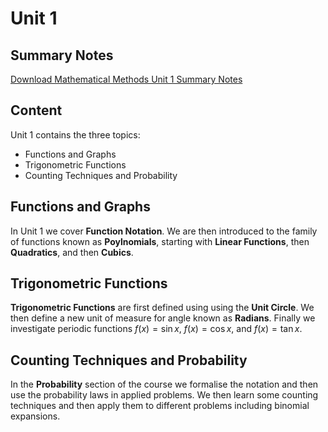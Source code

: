 # Unit 1

## Summary Notes

[Download Mathematical Methods Unit 1 Summary Notes](./assets/resources/11_Methods_Unit_1_Course_Summary_Notes.pdf)

## Content

Unit 1 contains the three topics:

- Functions and Graphs
- Trigonometric Functions
- Counting Techniques and Probability

## Functions and Graphs

In Unit 1 we cover **Function Notation**. We are then introduced to the family of functions known as **Poylnomials**, starting with **Linear Functions**, then **Quadratics**, and then **Cubics**.

## Trigonometric Functions

**Trigonometric Functions** are first defined using using the **Unit Circle**. We then define a new unit of measure for angle known as **Radians**. Finally we investigate periodic functions $f(x)=\sin{x}$, $f(x)=\cos{x}$, and $f(x)=\tan{x}$.

## Counting Techniques and Probability

In the **Probability** section of the course we formalise the notation and then use the probability laws in applied problems. We then learn some counting techniques and then apply them to different problems including binomial expansions.